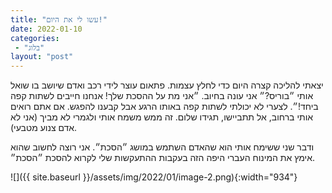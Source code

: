 ```yaml
---
title: "עשו לי את היום!"
date: 2022-01-10
categories: 
 - "בלוג"
layout: "post"
---
```


יצאתי להליכה קצרה היום כדי לחלץ עצמות. פתאום עוצר לידי רכב ואדם שיושב בו שואל אותי ״בוריס?״ אני עונה בחיוב. ״אני מת על ההסכת שלך! אנחנו חייבים לשתות קפה ביחד!״. 
לצערי לא יכולתי לשתות קפה באותו הרגע אבל קבענו להפגש.
אם אתם רואים אותי ברחוב, אל תתביישו, תגידו שלום. זה ממש משמח אותי ולגמרי לא מביך (אני לא אדם צנוע מטבעי).

ודבר שני ששימח אותי הוא שהאדם השתמש במושג ״הסכת״. אני רוצה לחשוב שהוא אימץ את המינוח העברי היפה הזה בעקבות ההתעקשות שלי לקרוא להסכת ״הסכת״.

![]({{ site.baseurl }}/assets/img/2022/01/image-2.png){:width="934"}
